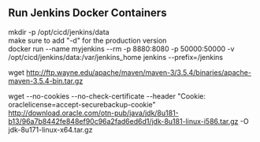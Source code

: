 ## Run Jenkins Docker Containers

mkdir -p /opt/cicd/jenkins/data  
make sure to add "-d" for the production version  
docker run --name myjenkins --rm -p 8880:8080 -p 50000:50000 -v /opt/cicd/jenkins/data:/var/jenkins_home jenkins --prefix=/jenkins  



wget http://ftp.wayne.edu/apache/maven/maven-3/3.5.4/binaries/apache-maven-3.5.4-bin.tar.gz

wget --no-cookies --no-check-certificate --header "Cookie: oraclelicense=accept-securebackup-cookie" http://download.oracle.com/otn-pub/java/jdk/8u181-b13/96a7b8442fe848ef90c96a2fad6ed6d1/jdk-8u181-linux-i586.tar.gz -O jdk-8u171-linux-x64.tar.gz

